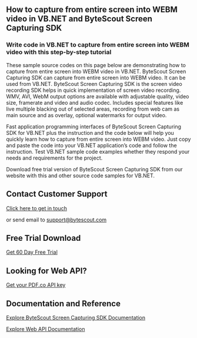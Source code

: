 ## How to capture from entire screen into WEBM video in VB.NET and ByteScout Screen Capturing SDK

### Write code in VB.NET to capture from entire screen into WEBM video with this step-by-step tutorial

These sample source codes on this page below are demonstrating how to capture from entire screen into WEBM video in VB.NET. ByteScout Screen Capturing SDK can capture from entire screen into WEBM video. It can be used from VB.NET. ByteScout Screen Capturing SDK is the screen video recording SDK helps in quick implementation of screen video recording. WMV, AVI, WebM output options are available with adjustable quality, video size, framerate and video and audio codec. Includes special features like live multiple blacking out of selected areas, recording from web cam as main source and as overlay, optional watermarks for output video.

Fast application programming interfaces of ByteScout Screen Capturing SDK for VB.NET plus the instruction and the code below will help you quickly learn how to capture from entire screen into WEBM video. Just copy and paste the code into your VB.NET application’s code and follow the instruction. Test VB.NET sample code examples whether they respond your needs and requirements for the project.

Download free trial version of ByteScout Screen Capturing SDK from our website with this and other source code samples for VB.NET.

## Contact Customer Support

[Click here to get in touch](https://bytescout.zendesk.com/hc/en-us/requests/new?subject=ByteScout%20Screen%20Capturing%20SDK%20Question)

or send email to [support@bytescout.com](mailto:support@bytescout.com?subject=ByteScout%20Screen%20Capturing%20SDK%20Question) 

## Free Trial Download

[Get 60 Day Free Trial](https://bytescout.com/download/web-installer?utm_source=github-readme)

## Looking for Web API? 

[Get your PDF.co API key](https://pdf.co/documentation/api?utm_source=github-readme)

## Documentation and Reference

[Explore ByteScout Screen Capturing SDK Documentation](https://bytescout.com/documentation/index.html?utm_source=github-readme)

[Explore Web API Documentation](https://pdf.co/documentation/api?utm_source=github-readme)